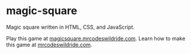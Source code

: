 # magic-square

Magic square written in HTML, CSS, and JavaScript.

Play this game at [magicsquare.mrcodeswildride.com](https://magicsquare.mrcodeswildride.com/).
Learn how to make this game at [mrcodeswildride.com](https://www.mrcodeswildride.com/).